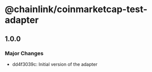 # @chainlink/coinmarketcap-test-adapter

## 1.0.0

### Major Changes

- dd4f3039c: Initial version of the adapter
